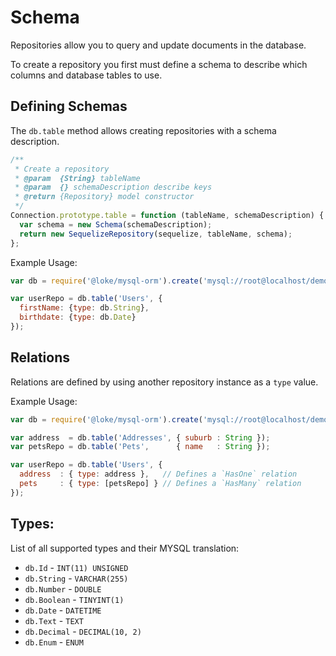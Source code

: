 # Schema

Repositories allow you to query and update documents in the database.

To create a repository you first must define a schema to describe which columns and database tables to use.

## Defining Schemas

The `db.table` method allows creating repositories with a schema description.

```js
/**
 * Create a repository
 * @param  {String} tableName
 * @param  {} schemaDescription describe keys
 * @return {Repository} model constructor
 */
Connection.prototype.table = function (tableName, schemaDescription) {
  var schema = new Schema(schemaDescription);
  return new SequelizeRepository(sequelize, tableName, schema);
};
```

Example Usage:

```js
var db = require('@loke/mysql-orm').create('mysql://root@localhost/demo');

var userRepo = db.table('Users', {
  firstName: {type: db.String},
  birthdate: {type: db.Date}
});
```

## Relations

Relations are defined by using another repository instance as a `type` value.

Example Usage:

```js
var db = require('@loke/mysql-orm').create('mysql://root@localhost/demo');

var address  = db.table('Addresses', { suburb : String });
var petsRepo = db.table('Pets',      { name   : String });

var userRepo = db.table('Users', {
  address  : { type: address },   // Defines a `HasOne` relation
  pets     : { type: [petsRepo] } // Defines a `HasMany` relation
});
```

## Types:

List of all supported types and their MYSQL translation:

- `db.Id` - `INT(11) UNSIGNED`
- `db.String` - `VARCHAR(255)`
- `db.Number` - `DOUBLE`
- `db.Boolean` - `TINYINT(1)`
- `db.Date` - `DATETIME`
- `db.Text` - `TEXT`
- `db.Decimal` - `DECIMAL(10, 2)`
- `db.Enum` - `ENUM`
